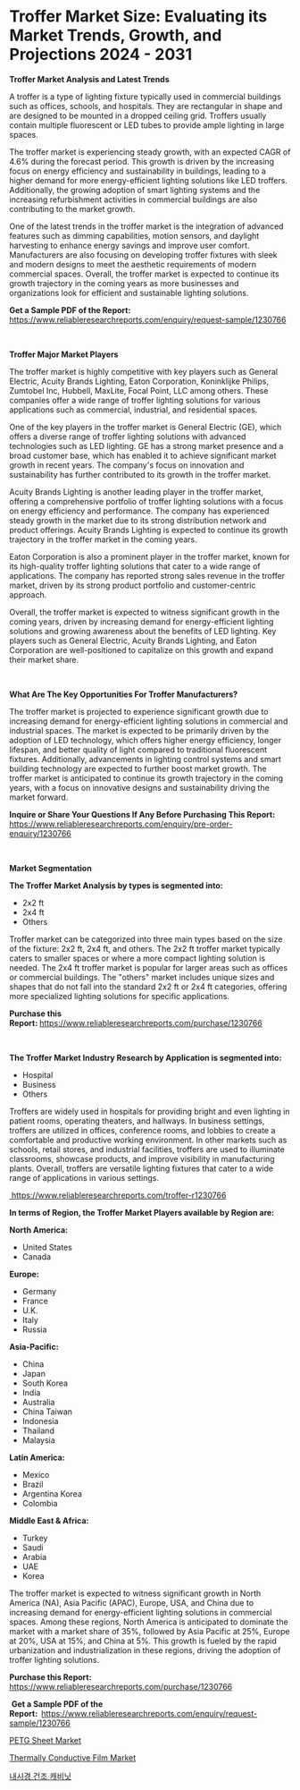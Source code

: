 <p><h1>Troffer Market Size: Evaluating its Market Trends, Growth, and Projections 2024 - 2031</h1></p><p><strong>Troffer Market Analysis and Latest Trends</strong></p>
<p><p>A troffer is a type of lighting fixture typically used in commercial buildings such as offices, schools, and hospitals. They are rectangular in shape and are designed to be mounted in a dropped ceiling grid. Troffers usually contain multiple fluorescent or LED tubes to provide ample lighting in large spaces.</p><p>The troffer market is experiencing steady growth, with an expected CAGR of 4.6% during the forecast period. This growth is driven by the increasing focus on energy efficiency and sustainability in buildings, leading to a higher demand for more energy-efficient lighting solutions like LED troffers. Additionally, the growing adoption of smart lighting systems and the increasing refurbishment activities in commercial buildings are also contributing to the market growth.</p><p>One of the latest trends in the troffer market is the integration of advanced features such as dimming capabilities, motion sensors, and daylight harvesting to enhance energy savings and improve user comfort. Manufacturers are also focusing on developing troffer fixtures with sleek and modern designs to meet the aesthetic requirements of modern commercial spaces. Overall, the troffer market is expected to continue its growth trajectory in the coming years as more businesses and organizations look for efficient and sustainable lighting solutions.</p></p>
<p><strong>Get a Sample PDF of the Report:&nbsp;</strong> <a href="https://www.reliableresearchreports.com/enquiry/request-sample/1230766">https://www.reliableresearchreports.com/enquiry/request-sample/1230766</a></p>
<p>&nbsp;</p>
<p><strong>Troffer Major Market Players</strong></p>
<p><p>The troffer market is highly competitive with key players such as General Electric, Acuity Brands Lighting, Eaton Corporation, Koninklijke Philips, Zumtobel Inc, Hubbell, MaxLite, Focal Point, LLC among others. These companies offer a wide range of troffer lighting solutions for various applications such as commercial, industrial, and residential spaces.</p><p>One of the key players in the troffer market is General Electric (GE), which offers a diverse range of troffer lighting solutions with advanced technologies such as LED lighting. GE has a strong market presence and a broad customer base, which has enabled it to achieve significant market growth in recent years. The company's focus on innovation and sustainability has further contributed to its growth in the troffer market.</p><p>Acuity Brands Lighting is another leading player in the troffer market, offering a comprehensive portfolio of troffer lighting solutions with a focus on energy efficiency and performance. The company has experienced steady growth in the market due to its strong distribution network and product offerings. Acuity Brands Lighting is expected to continue its growth trajectory in the troffer market in the coming years.</p><p>Eaton Corporation is also a prominent player in the troffer market, known for its high-quality troffer lighting solutions that cater to a wide range of applications. The company has reported strong sales revenue in the troffer market, driven by its strong product portfolio and customer-centric approach.</p><p>Overall, the troffer market is expected to witness significant growth in the coming years, driven by increasing demand for energy-efficient lighting solutions and growing awareness about the benefits of LED lighting. Key players such as General Electric, Acuity Brands Lighting, and Eaton Corporation are well-positioned to capitalize on this growth and expand their market share.</p></p>
<p>&nbsp;</p>
<p><strong>What Are The Key Opportunities For Troffer Manufacturers?</strong></p>
<p><p>The troffer market is projected to experience significant growth due to increasing demand for energy-efficient lighting solutions in commercial and industrial spaces. The market is expected to be primarily driven by the adoption of LED technology, which offers higher energy efficiency, longer lifespan, and better quality of light compared to traditional fluorescent fixtures. Additionally, advancements in lighting control systems and smart building technology are expected to further boost market growth. The troffer market is anticipated to continue its growth trajectory in the coming years, with a focus on innovative designs and sustainability driving the market forward.</p></p>
<p><strong>Inquire or Share Your Questions If Any Before Purchasing This Report:</strong> <a href="https://www.reliableresearchreports.com/enquiry/pre-order-enquiry/1230766">https://www.reliableresearchreports.com/enquiry/pre-order-enquiry/1230766</a></p>
<p>&nbsp;</p>
<p><strong>Market Segmentation</strong></p>
<p><strong>The Troffer Market Analysis by types is segmented into:</strong></p>
<p><ul><li>2x2 ft</li><li>2x4 ft</li><li>Others</li></ul></p>
<p><p>Troffer market can be categorized into three main types based on the size of the fixture: 2x2 ft, 2x4 ft, and others. The 2x2 ft troffer market typically caters to smaller spaces or where a more compact lighting solution is needed. The 2x4 ft troffer market is popular for larger areas such as offices or commercial buildings. The "others" market includes unique sizes and shapes that do not fall into the standard 2x2 ft or 2x4 ft categories, offering more specialized lighting solutions for specific applications.</p></p>
<p><strong>Purchase this Report:&nbsp;</strong><a href="https://www.reliableresearchreports.com/purchase/1230766">https://www.reliableresearchreports.com/purchase/1230766</a></p>
<p>&nbsp;</p>
<p><strong>The Troffer Market Industry Research by Application is segmented into:</strong></p>
<p><ul><li>Hospital</li><li>Business</li><li>Others</li></ul></p>
<p><p>Troffers are widely used in hospitals for providing bright and even lighting in patient rooms, operating theaters, and hallways. In business settings, troffers are utilized in offices, conference rooms, and lobbies to create a comfortable and productive working environment. In other markets such as schools, retail stores, and industrial facilities, troffers are used to illuminate classrooms, showcase products, and improve visibility in manufacturing plants. Overall, troffers are versatile lighting fixtures that cater to a wide range of applications in various settings.</p></p>
<p><a href="https://www.reliableresearchreports.com/troffer-r1230766">&nbsp;https://www.reliableresearchreports.com/troffer-r1230766</a></p>
<p><strong>In terms of Region, the Troffer Market Players available by Region are:</strong></p>
<p>
    <p> <strong> North America: </strong>
        <ul>
            <li>United States</li>
            <li>Canada</li>
        </ul>
        </p> 
    <p> <strong> Europe: </strong>
        <ul>
            <li>Germany</li>
            <li>France</li>
            <li>U.K.</li>
            <li>Italy</li>
            <li>Russia</li>
        </ul>
        </p> 
    <p> <strong> Asia-Pacific: </strong>
        <ul>
            <li>China</li>
            <li>Japan</li>
            <li>South Korea</li>
            <li>India</li>
            <li>Australia</li>
            <li>China Taiwan</li>
            <li>Indonesia</li>
            <li>Thailand</li>
            <li>Malaysia</li>
        </ul>
        </p> 
    <p> <strong> Latin America: </strong>
        <ul>
            <li>Mexico</li>
            <li>Brazil</li>
            <li>Argentina Korea</li>
            <li>Colombia</li>
        </ul>
        </p> 
    <p> <strong> Middle East & Africa: </strong>
        <ul>
            <li>Turkey</li>
            <li>Saudi</li>
            <li>Arabia</li>
            <li>UAE</li>
            <li>Korea</li>
        </ul>
    </p>
    </p>
<p><p>The troffer market is expected to witness significant growth in North America (NA), Asia Pacific (APAC), Europe, USA, and China due to increasing demand for energy-efficient lighting solutions in commercial spaces. Among these regions, North America is anticipated to dominate the market with a market share of 35%, followed by Asia Pacific at 25%, Europe at 20%, USA at 15%, and China at 5%. This growth is fueled by the rapid urbanization and industrialization in these regions, driving the adoption of troffer lighting solutions.</p></p>
<p><strong>Purchase this Report: </strong><a href="https://www.reliableresearchreports.com/purchase/1230766">https://www.reliableresearchreports.com/purchase/1230766</a></p>
<p>&nbsp;<strong>Get a Sample PDF of the Report:&nbsp;&nbsp;</strong><a href="https://www.reliableresearchreports.com/enquiry/request-sample/1230766">https://www.reliableresearchreports.com/enquiry/request-sample/1230766</a></p>
<p><strong></strong></p>
<p><p><a href="https://www.linkedin.com/pulse/petg-sheet-market-research-report-unlocks-analysis-financial-dmsie?trackingId=1a0qajKw7TnGpyc3PCuCuQ%3D%3D">PETG Sheet Market</a></p><p><a href="https://www.linkedin.com/pulse/thermally-conductive-film-market-size-furnishes-valuable-information-n5c2f?trackingId=QGUQcpwDRB3Zf8TfebaHsA%3D%3D">Thermally Conductive Film Market</a></p><p><a href="https://github.com/oajzkywllm460/Market-Research-Report-List-1/blob/main/713710640318.md">내시경 건조 캐비닛</a></p></p>